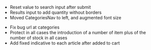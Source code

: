 + Reset value to search input after submit
+ Results input to add quantity without borders
+ Moved CategoriesNav to left, and augmented font size

- Fix bug url at categories
- Protect in all cases the introduction of a number of item plus of the number of stock in all cases
- Add fixed indicative to each article after added to cart